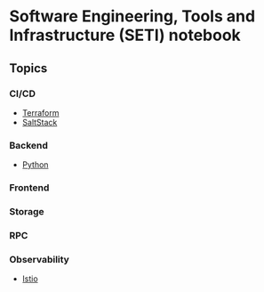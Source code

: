 # Software Engineering, Tools and Infrastructure (SETI) notebook

## Topics

### CI/CD

<!-- - [Docker](docker) -->
- [Terraform](terraform)
- [SaltStack](saltstack)
<!-- - [Kubernetes](k8s) -->
<!-- - [Helm](helm) -->
<!-- - [GitOps](gitops) -->
<!-- - [ArgoCD](argocd) -->
<!-- - [Ansible](ansible) -->
<!-- - [Jenkins](jenkins) -->
<!-- - [GitHub](GitHub) actions, pages, etc-->

### Backend

- [Python](python)
<!-- - [Golang] -->

### Frontend

<!-- - [CSS]
- [Javascript]
- [ReactJs] -->

### Storage

<!-- - [Redis]
- [MongoDB]
- [PostgresSQL] -->

### RPC

<!-- - [gRPC]
- [RabbitMQ] -->

### Observability

- [Istio](istio)

<!-- - [Kiali](kiali)
- [Jaeger](jaeger)
- [Prometheus](prometheus)
- [Grafana](grafana)
- [Fluentd](fluentd)
- [Loki](loki)
- [Thanos](thanos)
- [Elasticsearch](elasticsearch)
- [Kibana](kibana) -->

<!-- ### Cloud Environments

- [GCP]
- [AWS]

### Authentication and & Authorization

- [OAuth]
- [Keycloak] -->

<!-- ### Design and Architecture

- [Mermaid]
- [PlantUML] -->

<!-- ### Mobile Platforms

- [Android]
- [IOS] -->
